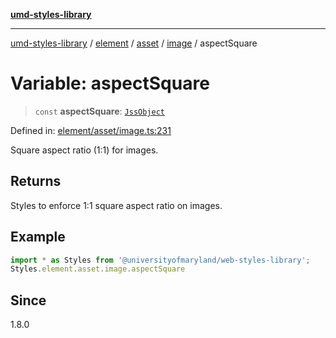 [**umd-styles-library**](../../../../../../README.md)

***

[umd-styles-library](../../../../../../modules.md) / [element](../../../../../README.md) / [asset](../../../README.md) / [image](../README.md) / aspectSquare

# Variable: aspectSquare

> `const` **aspectSquare**: [`JssObject`](../../../../../../utilities/namespaces/transform/type-aliases/JssObject.md)

Defined in: [element/asset/image.ts:231](https://github.com/UMD-Digital/design-system/blob/8021d9898368f604bce452fe4dde6fae3a0578fd/packages/styles/source/element/asset/image.ts#L231)

Square aspect ratio (1:1) for images.

## Returns

Styles to enforce 1:1 square aspect ratio on images.

## Example

```typescript
import * as Styles from '@universityofmaryland/web-styles-library';
Styles.element.asset.image.aspectSquare
```

## Since

1.8.0
